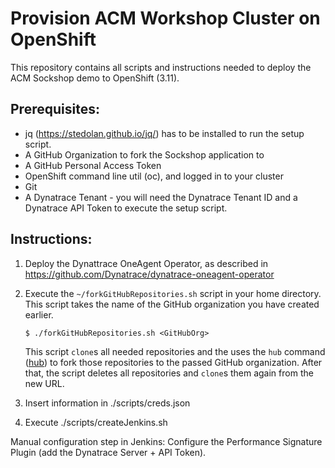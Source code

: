 # Provision ACM Workshop Cluster on OpenShift

This repository contains all scripts and instructions needed to deploy the ACM Sockshop demo to OpenShift (3.11).
## Prerequisites:

* jq (https://stedolan.github.io/jq/) has to be installed to run the setup script.
* A GitHub Organization to fork the Sockshop application to
* A GitHub Personal Access Token
* OpenShift command line util (oc), and logged in to your cluster
* Git
* A Dynatrace Tenant - you will need the Dynatrace Tenant ID and a Dynatrace API Token to execute the setup script.

## Instructions:
1. Deploy the Dynattrace OneAgent Operator, as described in https://github.com/Dynatrace/dynatrace-oneagent-operator
1. Execute the `~/forkGitHubRepositories.sh` script in your home directory. This script takes the name of the GitHub organization you have created earlier.

    ```
    $ ./forkGitHubRepositories.sh <GitHubOrg>
    ```

    This script `clone`s all needed repositories and the uses the `hub` command ([hub](https://hub.github.com/)) to fork those repositories to the passed GitHub organization. After that, the script deletes all repositories and `clone`s them again from the new URL.
    
1. Insert information in ./scripts/creds.json

1. Execute ./scripts/createJenkins.sh

Manual configuration step in Jenkins: Configure the Performance Signature Plugin (add the Dynatrace Server + API Token).

